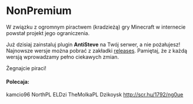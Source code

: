﻿# NonPremium

W związku z ogromnym piractwem (kradzieżą) gry Minecraft w internecie powstał projekt jego ograniczenia.

Już dzisiaj zainstaluj plugin __AntiSteve__ na Twój serwer, a nie pożałujesz!
Najnowsze wersje można pobrać z zakładki [releases](https://github.com/Thefilippop1PL/AntiSteve/releases).
Pamiętaj, że z każdą wersją wprowadzamy pełno ciekawych zmian.

Żegnajcie piraci!

#### Polecaja:
kamcio96
NorthPL
ELDzi
TheMolkaPL
Dzikoysk http://scr.hu/1792/ng0ue
